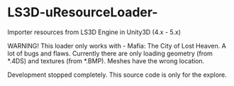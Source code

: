 # LS3D-uResourceLoader-
Importer resources from LS3D Engine in Unity3D (4.x - 5.x)

WARNING! This loader only works with - Mafia: The City of Lost Heaven. A lot of bugs and flaws.
Currently there are only loading geometry (from *.4DS) and textures (from *.BMP). Meshes have the wrong location.

Development stopped completely. This source code is only for the explore.
